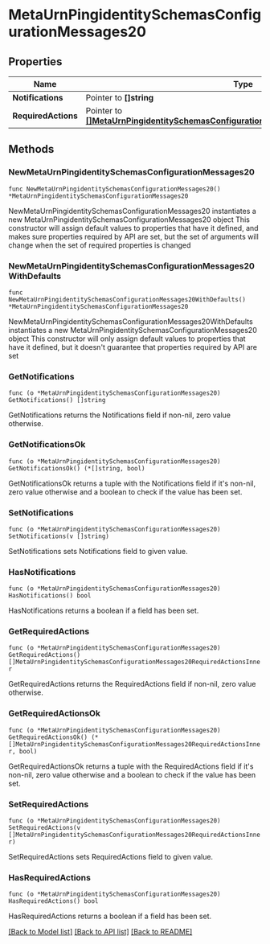 # MetaUrnPingidentitySchemasConfigurationMessages20

## Properties

Name | Type | Description | Notes
------------ | ------------- | ------------- | -------------
**Notifications** | Pointer to **[]string** |  | [optional] 
**RequiredActions** | Pointer to [**[]MetaUrnPingidentitySchemasConfigurationMessages20RequiredActionsInner**](MetaUrnPingidentitySchemasConfigurationMessages20RequiredActionsInner.md) |  | [optional] 

## Methods

### NewMetaUrnPingidentitySchemasConfigurationMessages20

`func NewMetaUrnPingidentitySchemasConfigurationMessages20() *MetaUrnPingidentitySchemasConfigurationMessages20`

NewMetaUrnPingidentitySchemasConfigurationMessages20 instantiates a new MetaUrnPingidentitySchemasConfigurationMessages20 object
This constructor will assign default values to properties that have it defined,
and makes sure properties required by API are set, but the set of arguments
will change when the set of required properties is changed

### NewMetaUrnPingidentitySchemasConfigurationMessages20WithDefaults

`func NewMetaUrnPingidentitySchemasConfigurationMessages20WithDefaults() *MetaUrnPingidentitySchemasConfigurationMessages20`

NewMetaUrnPingidentitySchemasConfigurationMessages20WithDefaults instantiates a new MetaUrnPingidentitySchemasConfigurationMessages20 object
This constructor will only assign default values to properties that have it defined,
but it doesn't guarantee that properties required by API are set

### GetNotifications

`func (o *MetaUrnPingidentitySchemasConfigurationMessages20) GetNotifications() []string`

GetNotifications returns the Notifications field if non-nil, zero value otherwise.

### GetNotificationsOk

`func (o *MetaUrnPingidentitySchemasConfigurationMessages20) GetNotificationsOk() (*[]string, bool)`

GetNotificationsOk returns a tuple with the Notifications field if it's non-nil, zero value otherwise
and a boolean to check if the value has been set.

### SetNotifications

`func (o *MetaUrnPingidentitySchemasConfigurationMessages20) SetNotifications(v []string)`

SetNotifications sets Notifications field to given value.

### HasNotifications

`func (o *MetaUrnPingidentitySchemasConfigurationMessages20) HasNotifications() bool`

HasNotifications returns a boolean if a field has been set.

### GetRequiredActions

`func (o *MetaUrnPingidentitySchemasConfigurationMessages20) GetRequiredActions() []MetaUrnPingidentitySchemasConfigurationMessages20RequiredActionsInner`

GetRequiredActions returns the RequiredActions field if non-nil, zero value otherwise.

### GetRequiredActionsOk

`func (o *MetaUrnPingidentitySchemasConfigurationMessages20) GetRequiredActionsOk() (*[]MetaUrnPingidentitySchemasConfigurationMessages20RequiredActionsInner, bool)`

GetRequiredActionsOk returns a tuple with the RequiredActions field if it's non-nil, zero value otherwise
and a boolean to check if the value has been set.

### SetRequiredActions

`func (o *MetaUrnPingidentitySchemasConfigurationMessages20) SetRequiredActions(v []MetaUrnPingidentitySchemasConfigurationMessages20RequiredActionsInner)`

SetRequiredActions sets RequiredActions field to given value.

### HasRequiredActions

`func (o *MetaUrnPingidentitySchemasConfigurationMessages20) HasRequiredActions() bool`

HasRequiredActions returns a boolean if a field has been set.


[[Back to Model list]](../README.md#documentation-for-models) [[Back to API list]](../README.md#documentation-for-api-endpoints) [[Back to README]](../README.md)


